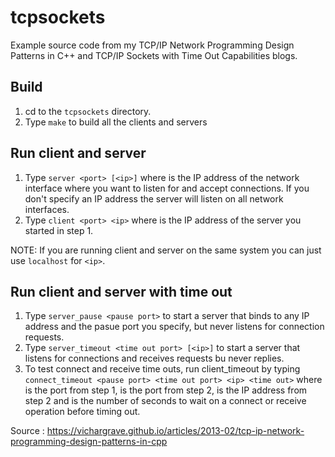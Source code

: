 # tcpsockets

Example source code from my TCP/IP Network Programming Design Patterns in C++ and TCP/IP Sockets with Time Out Capabilities blogs.

## Build

1. cd to the `tcpsockets` directory.
2. Type `make` to build all the clients and servers

## Run client and server

1. Type `server <port> [<ip>]` where <ip> is the IP address of
   the network interface where you want to listen for and accept
   connections. If you don't specify an IP address the server
   will listen on all network interfaces.
2. Type `client <port> <ip>` where <ip> is the IP address of the
   server you started in step 1. 

NOTE: If you are running client and server on the same system you
      can just use `localhost` for `<ip>`.

## Run client and server with time out

1. Type `server_pause <pause port>` to start a server that binds
   to any IP address and the pasue port you specify, but never
   listens for connection requests.
2. Type `server_timeout <time out port> [<ip>]` to start a server that 
   listens for connections and receives requests bu never replies.
3. To test connect and receive time outs, run client_timeout by typing
   `connect_timeout <pause port> <time out port> <ip> <time out>` where
   <pause port> is the port from step 1, <time out port> is the port
   from step 2, <ip> is the IP address from step 2 and <time out> is
   the number of seconds to wait on a connect or receive operation 
   before timing out.

Source : https://vichargrave.github.io/articles/2013-02/tcp-ip-network-programming-design-patterns-in-cpp
